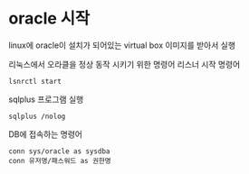 # oracle 시작

linux에 oracle이 설치가 되어있는 virtual box 이미지를 받아서 실행

리눅스에서 오라클을 정상 동작 시키기 위한 명령어
리스너 시작 명령어
```
lsnrctl start
```

sqlplus 프로그램 실행
```
sqlplus /nolog
```

DB에 접속하는 명령어
```
conn sys/oracle as sysdba
conn 유저명/패스워드 as 권한명
```